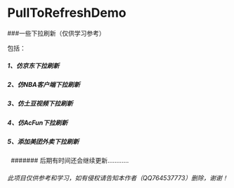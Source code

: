 # PullToRefreshDemo
###一些下拉刷新（仅供学习参考）

包括：

##### 1、仿京东下拉刷新
##### 2、仿NBA客户端下拉刷新
##### 3、仿土豆视频下拉刷新
##### 4、仿AcFun下拉刷新
##### 5、添加美团外卖下拉刷新  
   
####### 后期有时间还会继续更新............

###### 此项目仅供参考和学习，如有侵权请告知本作者（QQ764537773）删除，谢谢！
